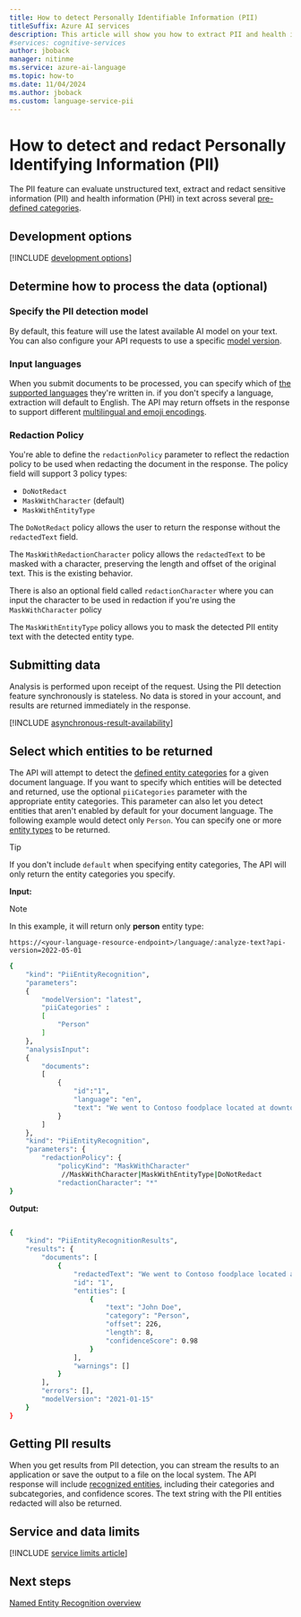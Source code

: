 ```yaml
---
title: How to detect Personally Identifiable Information (PII)
titleSuffix: Azure AI services
description: This article will show you how to extract PII and health information (PHI) from text and detect identifiable information.
#services: cognitive-services
author: jboback
manager: nitinme
ms.service: azure-ai-language
ms.topic: how-to
ms.date: 11/04/2024
ms.author: jboback
ms.custom: language-service-pii
---
```



# How to detect and redact Personally Identifying Information (PII)

The PII feature can evaluate unstructured text, extract and redact sensitive information (PII) and health information (PHI) in text across several [pre-defined categories](concepts/entity-categories.md).


## Development options

[!INCLUDE [development options](./includes/development-options.md)]

## Determine how to process the data (optional)

### Specify the PII detection model

By default, this feature will use the latest available AI model on your text. You can also configure your API requests to use a specific [model version](../concepts/model-lifecycle.md).

### Input languages

When you submit documents to be processed, you can specify which of [the supported languages](language-support.md) they're written in. if you don't specify a language, extraction will default to English. The API may return offsets in the response to support different [multilingual and emoji encodings](../concepts/multilingual-emoji-support.md). 

### Redaction Policy

You're able to define the `redactionPolicy` parameter to reflect the redaction policy to be used when redacting the document in the response. The policy field will support 3 policy types:

- `DoNotRedact` 
- `MaskWithCharacter` (default) 
- `MaskWithEntityType` 

The `DoNotRedact` policy allows the user to return the response without the `redactedText` field. 

The `MaskWithRedactionCharacter` policy allows the `redactedText` to be masked with a character, preserving the length and offset of the original text. This is the existing behavior.

There is also an optional field called `redactionCharacter` where you can input the character to be used in redaction if you're using the `MaskWithCharacter` policy 

The `MaskWithEntityType` policy allows you to mask the detected PII entity text with the detected entity type. 

## Submitting data

Analysis is performed upon receipt of the request. Using the PII detection feature synchronously is stateless. No data is stored in your account, and results are returned immediately in the response.

[!INCLUDE [asynchronous-result-availability](../includes/async-result-availability.md)]

## Select which entities to be returned

The API will attempt to detect the [defined entity categories](concepts/entity-categories.md) for a given document language. If you want to specify which entities will be detected and returned, use the optional `piiCategories` parameter with the appropriate entity categories. This parameter can also let you detect entities that aren't enabled by default for your document language. The following example would detect only `Person`. You can specify one or more [entity types](concepts/entity-categories.md) to be returned.

> [!TIP]
> If you don't include `default` when specifying entity categories, The API will only return the entity categories you specify.

**Input:**

> [!NOTE]
> In this example, it will return only **person** entity type:

`https://<your-language-resource-endpoint>/language/:analyze-text?api-version=2022-05-01`

```bash
{
    "kind": "PiiEntityRecognition",
    "parameters": 
    {
        "modelVersion": "latest",
        "piiCategories" :
        [
            "Person"
        ]
    },
    "analysisInput":
    {
        "documents":
        [
            {
                "id":"1",
                "language": "en",
                "text": "We went to Contoso foodplace located at downtown Seattle last week for a dinner party, and we adore the spot! They provide marvelous food and they have a great menu. The chief cook happens to be the owner (I think his name is John Doe) and he is super nice, coming out of the kitchen and greeted us all. We enjoyed very much dining in the place! The pasta I ordered was tender and juicy, and the place was impeccably clean. You can even pre-order from their online menu at www.contosofoodplace.com, call 112-555-0176 or send email to order@contosofoodplace.com! The only complaint I have is the food didn't come fast enough. Overall I highly recommend it!"
            }
        ]
    },
    "kind": "PiiEntityRecognition", 
    "parameters": { 
        "redactionPolicy": { 
            "policyKind": "MaskWithCharacter"  
             //MaskWithCharacter|MaskWithEntityType|DoNotRedact 
            "redactionCharacter": "*"  
}

```

**Output:**

```bash

{
    "kind": "PiiEntityRecognitionResults",
    "results": {
        "documents": [
            {
                "redactedText": "We went to Contoso foodplace located at downtown Seattle last week for a dinner party, and we adore the spot! They provide marvelous food and they have a great menu. The chief cook happens to be the owner (I think his name is ********) and he is super nice, coming out of the kitchen and greeted us all. We enjoyed very much dining in the place! The pasta I ordered was tender and juicy, and the place was impeccably clean. You can even pre-order from their online menu at www.contosofoodplace.com, call 112-555-0176 or send email to order@contosofoodplace.com! The only complaint I have is the food didn't come fast enough. Overall I highly recommend it!",
                "id": "1",
                "entities": [
                    {
                        "text": "John Doe",
                        "category": "Person",
                        "offset": 226,
                        "length": 8,
                        "confidenceScore": 0.98
                    }
                ],
                "warnings": []
            }
        ],
        "errors": [],
        "modelVersion": "2021-01-15"
    }
}
```

## Getting PII results

When you get results from PII detection, you can stream the results to an application or save the output to a file on the local system. The API response will include [recognized entities](concepts/entity-categories.md), including their categories and subcategories, and confidence scores. The text string with the PII entities redacted will also be returned.

## Service and data limits

[!INCLUDE [service limits article](../includes/service-limits-link.md)]

## Next steps

[Named Entity Recognition overview](overview.md)
